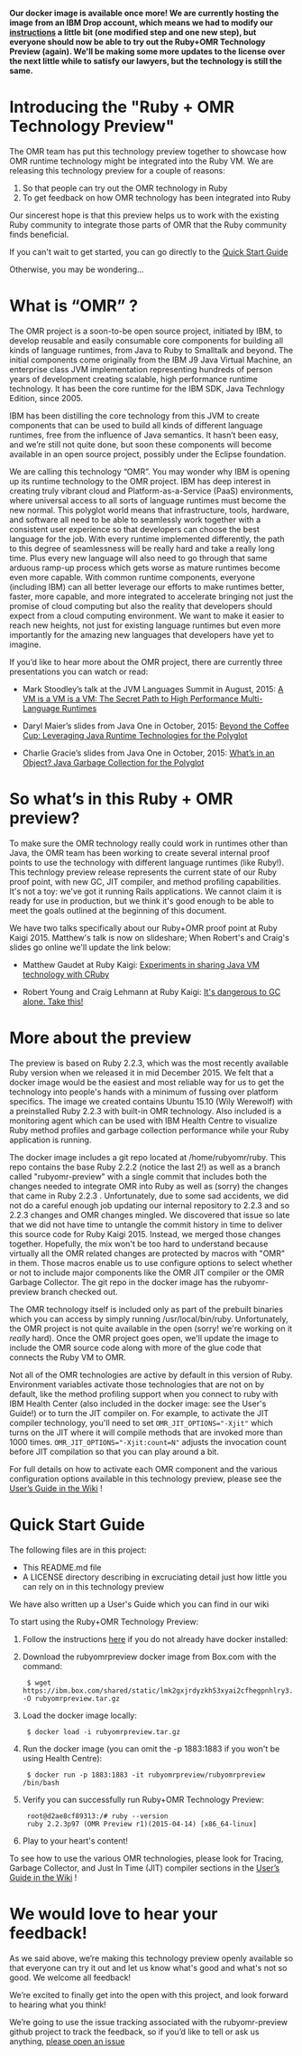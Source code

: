 **Our docker image is available once more! We are currently hosting the image from an IBM Drop account,
which means we had to modify our <a href="#quickstartguide">instructions</a> a little bit (one modified step
and one new step), but everyone should now be able to try out the Ruby+OMR Technology Preview (again).
We'll be making some more updates to the license over the next little while to satisfy our lawyers, but
the technology is still the same.**


# Introducing the "Ruby + OMR Technology Preview"

The OMR team has put this technology preview together to showcase how OMR runtime technology might be integrated into the Ruby VM.
We are releasing this technology preview for a couple of reasons:

1. So that people can try out the OMR technology in Ruby
2. To get feedback on how OMR technology has been integrated into Ruby

Our sincerest hope is that this preview helps us to work with the existing Ruby community to integrate
those parts of OMR that the Ruby community finds beneficial.

If you can't wait to get started, you can go directly to the <a href="#quickstartguide">Quick Start Guide</a>

Otherwise, you may be wondering…


# What is “OMR” ?

The OMR project is a soon-to-be open source project, initiated by IBM, to develop reusable and easily
consumable core components for building all kinds of language runtimes, from Java to Ruby to Smalltalk
and beyond. The initial components come originally from the IBM J9 Java Virtual Machine, an enterprise
class JVM implementation representing hundreds of person years of development creating scalable, high
performance runtime technology. It has been the core runtime for the IBM SDK, Java Technlogy Edition,
since 2005.

IBM has been distilling the core technology from this JVM to create components that can be used to
build all kinds of different language runtimes, free from the influence of Java semantics. It hasn’t
been easy, and we’re still not quite done, but soon these components will become available in an
open source project, possibly under the Eclipse foundation.

We are calling this technology “OMR”. You may wonder why IBM is opening up its runtime technology to
the OMR project. IBM has deep interest in creating truly vibrant cloud and Platform-as-a-Service
(PaaS) environments, where universal access to all sorts of language runtimes must become the new
normal. This polyglot world means that infrastructure, tools, hardware, and software all need to be
able to seamlessly work together with a consistent user experience so that developers can choose the
best language for the job.
With every runtime implemented differently, the path to this degree of seamlessness will be really
hard and take a really long time. Plus every new language will also need to go through that same
arduous ramp-up process which gets worse as mature runtimes become even more capable. With common
runtime components, everyone (including IBM) can all better leverage our efforts to make runtimes
better, faster, more capable, and more integrated to accelerate bringing not just the promise of
cloud computing but also the reality that developers should expect from a cloud computing environment.
We want to make it easier to reach new heights, not just for existing language runtimes but even more
importantly for the amazing new languages that developers have yet to imagine.

If you’d like to hear more about the OMR project, there are currently three presentations you can
watch or read:

* Mark Stoodley’s talk at the JVM Languages Summit in August, 2015:
  [A VM is a VM is a VM: The Secret Path to High Performance Multi-Language Runtimes](https://www.youtube.com/watch?v=kOnyJurioyw)

* Daryl Maier’s slides from Java One in October, 2015:
  [Beyond the Coffee Cup: Leveraging Java Runtime Technologies for the Polyglot](http://www.slideshare.net/0xdaryl/javaone-2015-con7547-beyond-the-coffee-cup-leveraging-java-runtime-technologies-for-polyglot?related=1)

* Charlie Gracie’s slides from Java One in October, 2015:
  [What’s in an Object? Java Garbage Collection for the Polyglot](http://www.slideshare.net/charliegracie1/javaone-whats-in-an-object)


# So what’s in this Ruby + OMR preview?

To make sure the OMR technology really could work in runtimes other than Java, the OMR team has
been working to create several internal proof points to use the technology with different language
runtimes (like Ruby!). This technlogy preview release represents the current state of our Ruby proof
point, with new GC, JIT compiler, and method profiling capabilities. It's not a toy: we've got it
running Rails applications. We cannot claim it is ready for use in production, but we think it's good
enough to be able to meet the goals outlined at the beginning of this document.

We have two talks specifically about our Ruby+OMR proof point at Ruby Kaigi 2015. Matthew's talk is
now on slideshare; When Robert's and Craig's slides go online we'll update the link below:

* Matthew Gaudet at Ruby Kaigi:
  [Experiments in sharing Java VM technology with CRuby](http://www.slideshare.net/MatthewGaudet/experiments-in-sharing-java-vm-technology-with-cruby)

* Robert Young and Craig Lehmann at Ruby Kaigi:
  [It's dangerous to GC alone. Take this!](http://www.slideshare.net/craiglehmann/the-omr-gc-talk-ruby-kaigi-2015)

# More about the preview

The preview is based on Ruby 2.2.3, which was the most recently available Ruby version when we
released it in mid December 2015. We felt that a docker image would be the easiest and most reliable
way for us to get the technology into people's hands with a minimum of fussing over platform specifics.
The image we created contains Ubuntu 15.10 (Wily Werewolf) with a preinstalled Ruby 2.2.3 with built-in
OMR technology. Also included is a monitoring agent which can be used with IBM Health Centre to visualize
Ruby method profiles and garbage collection performance while your Ruby application is running.

The docker image includes a git repo located at /home/rubyomr/ruby.  This repo contains the base
Ruby 2.2.2 (notice the last 2!) as well as a branch called "rubyomr-preview" with a single
commit that includes both the changes needed to integrate OMR into Ruby as well as (sorry) the changes
that came in Ruby 2.2.3 . Unfortunately, due to some sad accidents, we did not do a careful enough job updating
our internal repository to 2.2.3 and so 2.2.3 changes and OMR changes mingled. We discovered that issue
so late that we did not have time to untangle the commit history in time to deliver this source code for
Ruby Kaigi 2015. Instead, we merged those changes together. Hopefully, the mix won't be too hard to
understand because virtually all the OMR related changes are protected by macros with "OMR" in them.
Those macros enable us to use configure options to select whether or not to include major components like
the OMR JIT compiler or the OMR Garbage Collector. The git repo in the docker image has the
rubyomr-preview branch checked out.

The OMR technology itself is included only as part of the prebuilt binaries which you can access by
simply running /usr/local/bin/ruby. Unfortunately, the OMR project is not quite available in the open
(sorry! we're working on it *really* hard). Once the OMR project goes open, we'll update the image
to include the OMR source code along with more of the glue code that connects the Ruby VM to OMR.

Not all of the OMR technologies are active by default in this version of Ruby.  Environment variables
activate those technologies that are not on by default, like the method profiling support when you
connect to ruby with IBM Health Center (also included in the docker image: see the User's Guide!) or to
turn the JIT compiler on. For example, to activate the JIT compiler technology, you'll need to set
`OMR_JIT_OPTIONS="-Xjit"` which turns on the JIT where it will compile methods that are invoked more than
1000 times. `OMR_JIT_OPTIONS="-Xjit:count=N"` adjusts the invocation count before JIT compilation so that
you can play around a bit.

For full details on how to activate each OMR component and the various configuration options available
in this technology preview, please see the
[User’s Guide in the Wiki](https://github.com/rubyomr-preview/rubyomr-preview/wiki) !

<a name="quickstartguide"></a>
# Quick Start Guide

The following files are in this project:

* This README.md file
* A LICENSE directory describing in excruciating detail just how little you can
  rely on in this technology preview

We have also written up a User's Guide which you can find in our wiki

To start using the Ruby+OMR Technology Preview:

1. Follow the instructions [here](http://docs.docker.com/engine/installation/)
   if you do not already have docker installed:


2. Download the rubyomrpreview docker image from Box.com with the command:

        $ wget https://ibm.box.com/shared/static/lmk2gxjrdyzkh53xyai2cfhegpnhlry3.gz -O rubyomrpreview.tar.gz

3. Load the docker image locally:

        $ docker load -i rubyomrpreview.tar.gz

4. Run the docker image (you can omit the -p 1883:1883 if you won't be using Health Centre):

        $ docker run -p 1883:1883 -it rubyomrpreview/rubyomrpreview /bin/bash

5. Verify you can successfully run Ruby+OMR Technology Preview:

        root@d2ae8cf89313:/# ruby --version
        ruby 2.2.3p97 (OMR Preview r1)(2015-04-14) [x86_64-linux]

6. Play to your heart's content!

To see how to use the various OMR technologies, please look for Tracing,
Garbage Collector, and Just In Time (JIT) compiler sections in the
[User’s Guide in the Wiki](https://github.com/rubyomr-preview/rubyomr-preview/wiki) !

# We would love to hear your feedback!

As we said above, we’re making this technology preview openly available so that everyone can
try it out and let us know what's good and what's not so good.  We welcome all feedback!

We’re excited to finally get into the open with this project, and look forward to hearing what you
think!

We’re going to use the issue tracking associated with the rubyomr-preview github project to track the
feedback, so if you’d like to tell or ask us anything,
[please open an issue](https://github.com/rubyomr-preview/rubyomr-preview/issues)
